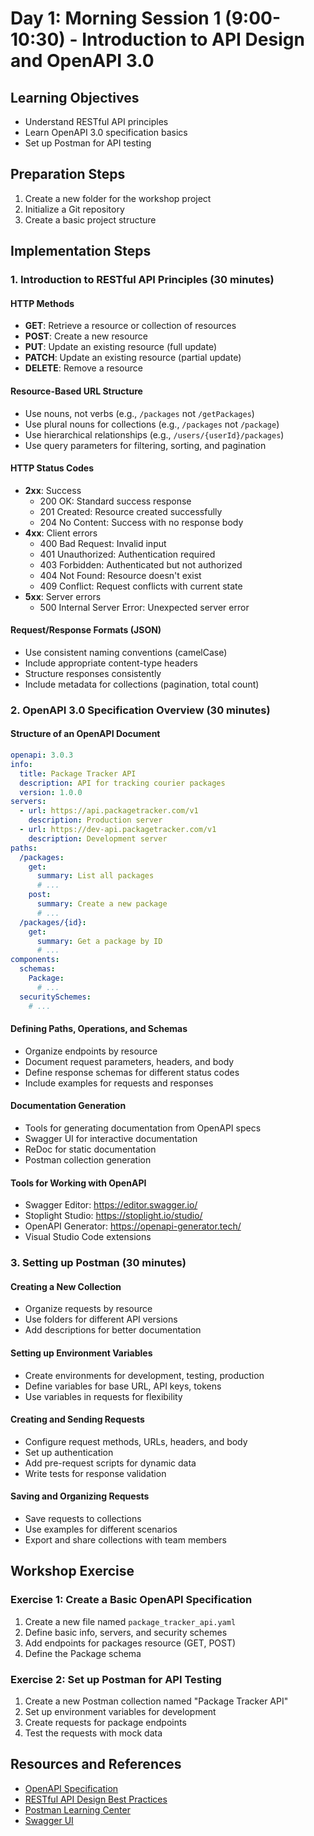 # Day 1: Morning Session 1 (9:00-10:30) - Introduction to API Design and OpenAPI 3.0

## Learning Objectives
- Understand RESTful API principles
- Learn OpenAPI 3.0 specification basics
- Set up Postman for API testing

## Preparation Steps
1. Create a new folder for the workshop project
2. Initialize a Git repository
3. Create a basic project structure

## Implementation Steps

### 1. Introduction to RESTful API Principles (30 minutes)

#### HTTP Methods
- **GET**: Retrieve a resource or collection of resources
- **POST**: Create a new resource
- **PUT**: Update an existing resource (full update)
- **PATCH**: Update an existing resource (partial update)
- **DELETE**: Remove a resource

#### Resource-Based URL Structure
- Use nouns, not verbs (e.g., `/packages` not `/getPackages`)
- Use plural nouns for collections (e.g., `/packages` not `/package`)
- Use hierarchical relationships (e.g., `/users/{userId}/packages`)
- Use query parameters for filtering, sorting, and pagination

#### HTTP Status Codes
- **2xx**: Success
  - 200 OK: Standard success response
  - 201 Created: Resource created successfully
  - 204 No Content: Success with no response body
- **4xx**: Client errors
  - 400 Bad Request: Invalid input
  - 401 Unauthorized: Authentication required
  - 403 Forbidden: Authenticated but not authorized
  - 404 Not Found: Resource doesn't exist
  - 409 Conflict: Request conflicts with current state
- **5xx**: Server errors
  - 500 Internal Server Error: Unexpected server error

#### Request/Response Formats (JSON)
- Use consistent naming conventions (camelCase)
- Include appropriate content-type headers
- Structure responses consistently
- Include metadata for collections (pagination, total count)

### 2. OpenAPI 3.0 Specification Overview (30 minutes)

#### Structure of an OpenAPI Document
```yaml
openapi: 3.0.3
info:
  title: Package Tracker API
  description: API for tracking courier packages
  version: 1.0.0
servers:
  - url: https://api.packagetracker.com/v1
    description: Production server
  - url: https://dev-api.packagetracker.com/v1
    description: Development server
paths:
  /packages:
    get:
      summary: List all packages
      # ...
    post:
      summary: Create a new package
      # ...
  /packages/{id}:
    get:
      summary: Get a package by ID
      # ...
components:
  schemas:
    Package:
      # ...
  securitySchemes:
    # ...
```

#### Defining Paths, Operations, and Schemas
- Organize endpoints by resource
- Document request parameters, headers, and body
- Define response schemas for different status codes
- Include examples for requests and responses

#### Documentation Generation
- Tools for generating documentation from OpenAPI specs
- Swagger UI for interactive documentation
- ReDoc for static documentation
- Postman collection generation

#### Tools for Working with OpenAPI
- Swagger Editor: https://editor.swagger.io/
- Stoplight Studio: https://stoplight.io/studio/
- OpenAPI Generator: https://openapi-generator.tech/
- Visual Studio Code extensions

### 3. Setting up Postman (30 minutes)

#### Creating a New Collection
- Organize requests by resource
- Use folders for different API versions
- Add descriptions for better documentation

#### Setting up Environment Variables
- Create environments for development, testing, production
- Define variables for base URL, API keys, tokens
- Use variables in requests for flexibility

#### Creating and Sending Requests
- Configure request methods, URLs, headers, and body
- Set up authentication
- Add pre-request scripts for dynamic data
- Write tests for response validation

#### Saving and Organizing Requests
- Save requests to collections
- Use examples for different scenarios
- Export and share collections with team members

## Workshop Exercise

### Exercise 1: Create a Basic OpenAPI Specification
1. Create a new file named `package_tracker_api.yaml`
2. Define basic info, servers, and security schemes
3. Add endpoints for packages resource (GET, POST)
4. Define the Package schema

### Exercise 2: Set up Postman for API Testing
1. Create a new Postman collection named "Package Tracker API"
2. Set up environment variables for development
3. Create requests for package endpoints
4. Test the requests with mock data

## Resources and References

- [OpenAPI Specification](https://swagger.io/specification/)
- [RESTful API Design Best Practices](https://restfulapi.net/)
- [Postman Learning Center](https://learning.postman.com/)
- [Swagger UI](https://swagger.io/tools/swagger-ui/)